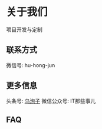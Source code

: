 # 关于我们

项目开发与定制

## 联系方式

微信号: hu-hong-jun

## 更多信息

头条号: [乌泡子](https://www.toutiao.com/c/user/3374838388/)
微信公众号: IT那些事儿

## FAQ

